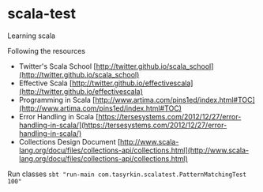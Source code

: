 # scala-test
Learning scala

Following the resources
- Twitter's Scala School [http://twitter.github.io/scala_school](http://twitter.github.io/scala_school)
- Effective Scala [http://twitter.github.io/effectivescala](http://twitter.github.io/effectivescala)
- Programming in Scala [http://www.artima.com/pins1ed/index.html#TOC](http://www.artima.com/pins1ed/index.html#TOC)
- Error Handling in Scala [https://tersesystems.com/2012/12/27/error-handling-in-scala/](https://tersesystems.com/2012/12/27/error-handling-in-scala/)
- Collections Design Document [http://www.scala-lang.org/docu/files/collections-api/collections.html](http://www.scala-lang.org/docu/files/collections-api/collections.html)


Run classes
`sbt "run-main com.tasyrkin.scalatest.PatternMatchingTest 100"`